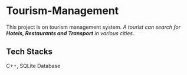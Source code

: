 # Tourism-Management
This project is on tourism management system.
*A tourist can search for **Hotels, Restaurants and Transport** in various cities.*
## Tech Stacks ##
C++, SQLite Database
